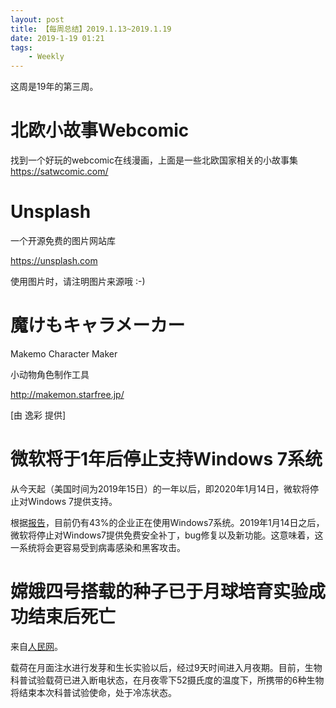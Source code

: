 ```yaml
---
layout: post
title: 【每周总结】2019.1.13~2019.1.19
date: 2019-1-19 01:21
tags:
    - Weekly
---
```


这周是19年的第三周。

# 北欧小故事Webcomic

找到一个好玩的webcomic在线漫画，上面是一些北欧国家相关的小故事集
https://satwcomic.com/

<!-- more -->

# Unsplash

一个开源免费的图片网站库

https://unsplash.com

使用图片时，请注明图片来源哦 :-)

# 魔けもキャラメーカー

Makemo Character Maker

小动物角色制作工具

http://makemon.starfree.jp/

[由 逸彩 提供]


# 微软将于1年后停止支持Windows 7系统

从今天起（美国时间为2019年15日）的一年以后，即2020年1月14日，微软将停止对Windows 7提供支持。

根据[报告](https://kollective.com/resource/the-death-of-windows-7-countdown/page/13/)，目前仍有43%的企业正在使用Windows7系统。2019年1月14日之后，微软将停止对Windows7提供免费安全补丁，bug修复以及新功能。这意味着，这一系统将会更容易受到病毒感染和黑客攻击。


# 嫦娥四号搭载的种子已于月球培育实验成功结束后死亡

来自[人民网](http://paper.people.com.cn/rmrb/html/2019-01/16/nw.D110000renmrb_20190116_1-12.htm)。

载荷在月面注水进行发芽和生长实验以后，经过9天时间进入月夜期。目前，生物科普试验载荷已进入断电状态，在月夜零下52摄氏度的温度下，所携带的6种生物将结束本次科普试验使命，处于冷冻状态。
